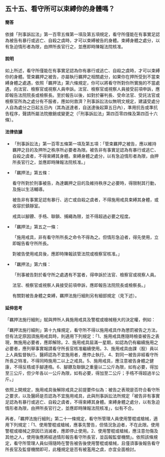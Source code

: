 ## 五十五、看守所可以束縛你的身體嗎？

#### 簡答

依據「刑事訴訟法」第一百零五條第一項及第五項規定，看守所僅能在有事實足認為被告有暴行或逃亡、自殺之虞時，才可以束縛被告的身體。束縛身體之處分，以有急迫情形者為限，由押所長官行之，並應即時陳報法院核准。

#### 說明

如上所述，看守所僅能在有事實足認為你有暴行或逃亡、自殺之虞時，才可以束縛你的身體。管束羈押之被告，亦屬執行羈押之相關處分，如果你在押所受到不當束縛身體之處遇，依照「羈押法」第六條規定，你可以將看守所對你所實施的不當處遇，向法官、檢察官或視察人員申訴。法官、檢察官或視察人員接受前項申訴，應即報告法院院長或檢察長。至於報告以後，如對於審判長、受命法官、受託法官或檢察官所為之處分有不服者，應如何救濟？刑事訴訟法似無明文規定，建議受處分人自為處分之日起五日內（其為送達者，自送達後起算五日內），準用抗告或準抗告程序，聲請所屬法院撤銷或變更之（「刑事訴訟法」第四百零四條及第四百十六條）。

#### 法律依據

* 「刑事訴訟法」第一百零五條第一項及第五項：「管束羈押之被告，應以維持羈押之目的及押所之秩序所必要者為限。被告非有事實足認為有暴行或逃亡、自殺之虞者，不得束縛其身體。束縛身體之處分，以有急迫情形者為限，由押所長官行之，並應即時陳報法院核准。」

* 「羈押法」第五條：  

   看守所對於刑事被告，為達羈押之目的及維持秩序之必要時，得限制其行動，及施以生活輔導。

   被告非有事實足認有暴行、逃亡或自殺之虞者，不得施用戒具束縛其身體，或收容於鎮靜室。

   戒具以腳鐐、手梏、聯鎖、捕繩為限，並不得超過必要之程度。

* 「羈押法」第五之一條：

   「施用戒具，非有看守所所長之命令不得為之。但情形急迫者，得先使用，立即報告看守所所長。

   對被告使用戒具後，應即時陳報該管法院或檢察官核准。」

* 「羈押法」第六條：

   「刑事被告對於看守所之處遇有不當者，得申訴於法官、檢察官或視察人員。

   法官、檢察官或視察人員接受前項申訴，應即報告法院院長或檢察長。」

   有關對被告身體之束縛，羈押法施行細則另有細部規定（見下述）。

#### 延伸思考

「羈押法施行細則」賦與押所人員施用戒具及警棍或槍械極大的決定權，例如：

「羈押法施行細則」第十九條規定，看守所不得以施用戒具作為懲罰被告之方法，但有法定原因須施用戒具時，則適用下列規定：「1、施用戒具應隨時檢查被告之表現，無施用必要者，應即解除。2、施用戒具屆滿一星期，如認為仍有繼續施用之必要者，應列舉事實報請看守所長官核准繼續使用。3、施用戒具由課（股）員以上人員監督執行。醫師認為不宜施用者，應停止執行。4、對同一被告非經看守所所長之特准，不得同時施用二以上之戒具。5、施用戒具，應注意被告身體之健康，不得反梏或手腳連梏。6、腳鐐及聯鎖之重量以二公斤為限，如有必要，得加至三公斤，但少年各以一公斤為限，如有必要，得加至二公斤；手梏不得超過半公斤。」

依照上開規定，施用戒具後解除戒具之前提要件似為：被告之表現是否符合看守所之要求，以及醫師是否認為不宜施用戒具，此與刑事訴訟法所規定「被告非有事實足認為有暴行或逃亡、自殺之虞者，不得束縛其身體。束縛身體之處分，以有急迫情形者為限，由押所長官行之，並應即時陳報法院核准」，似有不合。

再者，「羈押法施行細則」第二十一條規定，看守所管理人員使用警棍或槍械，適用下列規定：「1、使用警棍或槍械，應事先警告，但情況急迫者，不在此限。使用警棍或槍械之原因已消滅者，應即停止使用。2、使用警棍或槍械，應注意勿傷及其他之人，使用後應將經過情形報告看守所長官，並函報監督機關」。依照該條規定，看守所管理人員似得隨時在警告被告後使用警棍或槍械，且僅須事後報告看守所長官及監督機關即可，此種規定是否有被濫用之虞，亦宜全面檢討。
